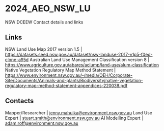 # 2024_AEO_NSW_LU
NSW DCEEW Contact details and links
## Links
NSW Land Use Map 2017 version 1.5 | https://datasets.seed.nsw.gov.au/dataset/nsw-landuse-2017-v1p5-f0ed-clone-a95d
Australian Land Use Management Classification version 8 | https://www.agriculture.gov.au/abares/aclump/land-use/alum-classification
Native Vegetation Regulatory Map Method Statement | https://www.environment.nsw.gov.au/-/media/OEH/Corporate-Site/Documents/Animals-and-plants/Biodiversity/native-vegetation-regulatory-map-method-statement-appendices-220038.pdf
## Contacts
Mapper/Researcher | jenny.mahuika@environment.nsw.gov.au
Land Use Expert | stuart.smith@environment.nsw.gov.au
AI Modelling Expert | adam.roff@environment.nsw.gov.au
